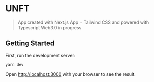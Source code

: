 # UNFT

> App created with Next.js App + Tailwind CSS and powered with Typescript
> Web3.0 in progress

## Getting Started

First, run the development server:

```bash
yarn dev
```

Open [http://localhost:3000](http://localhost:3000) with your browser to see the result.
